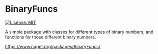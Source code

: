 # BinaryFuncs

[![License: MIT](https://img.shields.io/badge/License-MIT-yellow.svg)](https://opensource.org/licenses/MIT) 

A simple package with classes for different types of binary numbers, and functions for those different binary numbers.

https://www.nuget.org/packages/BinaryFuncs/
